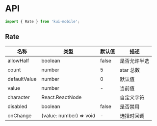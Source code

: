 # API

```jsx
import { Rate } from 'kui-mobile';
```

## Rate

| 名称         | 类型                    | 默认值                              | 描述         |
| ------------ | ----------------------- | ----------------------------------- | ------------ |
| allowHalf    | boolean                 | false                               | 是否允许半选 |
| count        | number                  | 5                                   | star 总数    |
| defaultValue | number                  | 0                                   | 默认值       |
| value        | number                  | -                                   | 当前值       |
| character    | React.ReactNode         | <Icon type="star" theme="filled" /> | 自定义字符   |
| disabled     | boolean                 | false                               | 是否禁用     |
| onChange     | (value: number) => void | -                                   | 选择时回调   |
